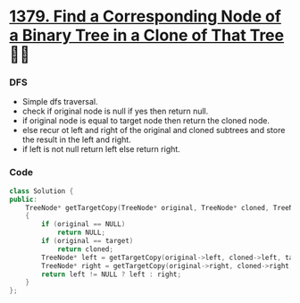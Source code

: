 # [1379. Find a Corresponding Node of a Binary Tree in a Clone of That Tree](https://leetcode.com/problems/find-a-corresponding-node-of-a-binary-tree-in-a-clone-of-that-tree/) 🌟🌟

### DFS

-   Simple dfs traversal.
-   check if original node is null if yes then return null.
-   if original node is equal to target node then return the cloned node.
-   else recur ot left and right of the original and cloned subtrees and store the result in the left and right.
-   if left is not null return left else return right.

### Code

```cpp
class Solution {
public:
    TreeNode* getTargetCopy(TreeNode* original, TreeNode* cloned, TreeNode* target)
    {
        if (original == NULL)
            return NULL;
        if (original == target)
            return cloned;
        TreeNode* left = getTargetCopy(original->left, cloned->left, target);
        TreeNode* right = getTargetCopy(original->right, cloned->right, target);
        return left != NULL ? left : right;
    }
};
```
